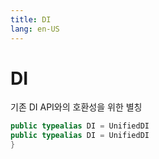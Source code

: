 ```yaml
---
title: DI
lang: en-US
---
```


# DI

기존 DI API와의 호환성을 위한 별칭

```swift
public typealias DI = UnifiedDI
public typealias DI = UnifiedDI
}
```

